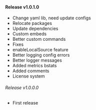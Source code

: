 #### Release v1.0.1.0
- Change yaml lib, need update configs
- Relocate packages
- Update dependencies
- Custom embeds
- Better custom commands
- Fixes
- enableLocalSource feature
- Better logging config errors
- Better logger messages
- Added metrics bstats
- Added comments
- License system
###### Release v1.0.0.0
- First release